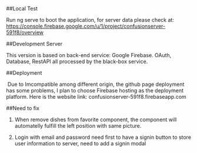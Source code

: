 ##Local Test

  Run ng serve to boot the application, for server data please check at: https://console.firebase.google.com/u/1/project/confusionserver-591f8/overview
  
##Development Server

  This version is based on back-end service: Google Firebase. OAuth, Database, RestAPI all processed by the black-box service.

##Deployment

  Due to Imcompatible among different origin, the github page deployment has some problems, I plan to choose Firebase    hosting as the deployment platform. Here is the website link: confusionserver-591f8.firebaseapp.com
  
##Need to fix

  1. When remove dishes from favorite component, the component will automatelly fulfill the left position with same picture.
  
  2. Login with email and password need first to have a signin button to store user information to server, need to add a signin modal
